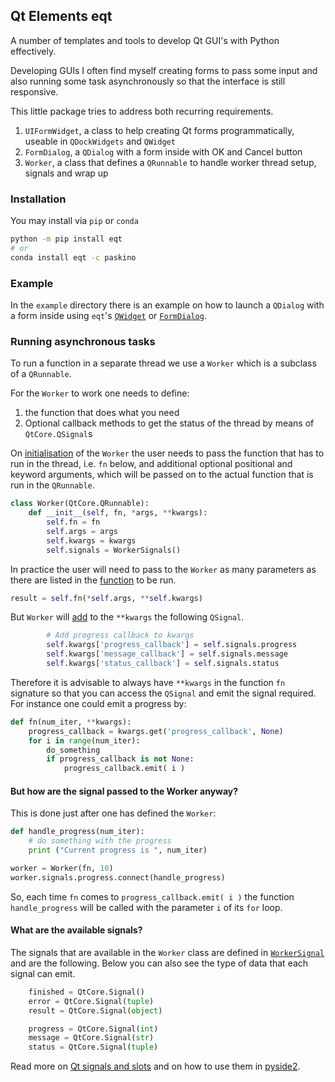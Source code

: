 ## Qt Elements eqt

A number of templates and tools to develop Qt GUI's with Python effectively.

Developing GUIs I often find myself creating forms to pass some input and also
running some task asynchronously so that the interface is still responsive.

This little package tries to address both recurring requirements.


1. `UIFormWidget`, a class to help creating Qt forms
  programmatically, useable in `QDockWidgets` and `QWidget`
1. `FormDialog`, a `QDialog` with a form inside with OK and Cancel button
1. `Worker`, a class that defines a `QRunnable` to
   handle worker thread setup, signals and wrap up

### Installation

You may install via `pip` or `conda`

```bash
python -m pip install eqt
# or
conda install eqt -c paskino
```

### Example
In the `example` directory there is an example on how to launch a `QDialog` with a form inside using `eqt`'s [`QWidget`](https://github.com/TomographicImaging/eqt/blob/main/examples/dialog_example.py) or [`FormDialog`](https://github.com/TomographicImaging/eqt/blob/main/examples/dialog_example_2.py).

### Running asynchronous tasks
To run a function in a separate thread we use a `Worker` which is a subclass of a `QRunnable`.

For the `Worker` to work one needs to define:

1. the function that does what you need
2. Optional callback methods to get the status of the thread by means of `QtCore.QSignal`s

On [initialisation](https://github.com/TomographicImaging/eqt/blob/535e487d09d928713d7d6aa1123657597627c4b0/eqt/threading/QtThreading.py#L32-L38) of the `Worker` the user needs to pass the function that has to run in the thread, i.e. `fn` below, and additional optional positional and keyword arguments, which will be passed on to the actual function that is run in the `QRunnable`.

```python
class Worker(QtCore.QRunnable):
    def __init__(self, fn, *args, **kwargs):
        self.fn = fn
        self.args = args
        self.kwargs = kwargs
        self.signals = WorkerSignals()
```

In practice the user will need to pass to the `Worker` as many parameters as there are listed in the [function](https://github.com/TomographicImaging/eqt/blob/535e487d09d928713d7d6aa1123657597627c4b0/eqt/threading/QtThreading.py#L56) to be run.

```python
result = self.fn(*self.args, **self.kwargs)
```

But `Worker` will [add](https://github.com/TomographicImaging/eqt/blob/535e487d09d928713d7d6aa1123657597627c4b0/eqt/threading/QtThreading.py#L41-L43) to the `**kwargs` the following `QSignal`.

```python
        # Add progress callback to kwargs
        self.kwargs['progress_callback'] = self.signals.progress
        self.kwargs['message_callback'] = self.signals.message
        self.kwargs['status_callback'] = self.signals.status
```

Therefore it is advisable to always have `**kwargs` in the function `fn` signature so that you can access the `QSignal` and emit the signal required. For instance one could emit a progress by:

```python
def fn(num_iter, **kwargs):
    progress_callback = kwargs.get('progress_callback', None)
    for i in range(num_iter):
        do_something
        if progress_callback is not None:
            progress_callback.emit( i )
```

#### But how are the signal passed to the Worker anyway?
This is done just after one has defined the `Worker`:

```python
def handle_progress(num_iter):
    # do something with the progress
    print ("Current progress is ", num_iter)

worker = Worker(fn, 10)
worker.signals.progress.connect(handle_progress)
```

So, each time `fn` comes to `progress_callback.emit( i )` the function `handle_progress` will be called with the parameter `i` of its `for` loop.

#### What are the available signals?
The signals that are available in the `Worker` class are defined in [`WorkerSignal`](https://github.com/TomographicImaging/eqt/blob/535e487d09d928713d7d6aa1123657597627c4b0/eqt/threading/QtThreading.py#L66) and are the following. Below you can also see the type of data that each signal can emit.
```python
    finished = QtCore.Signal()
    error = QtCore.Signal(tuple)
    result = QtCore.Signal(object)

    progress = QtCore.Signal(int)
    message = QtCore.Signal(str)
    status = QtCore.Signal(tuple)
```

Read more on [Qt signals and slots](https://doc.qt.io/qt-5/signalsandslots.html) and on how to use them in [pyside2](https://wiki.qt.io/Qt_for_Python_Signals_and_Slots).

